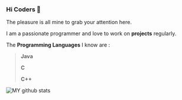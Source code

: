 ### Hi Coders 👋

The pleasure is all mine to grab your attention here.

I am a passionate programmer and love to work on **projects** regularly.

The **Programming Languages** I know are :
> **Java**
> 
> **C**
> 
> **C++**

![MY github stats](https://github-readme-stats.vercel.app/api?username=xX0ZAK0Xx&&show_icons=true&title_color=ffffff&icon_color=f263f7&text_color=2c9ef5&bg_color=14181f)
